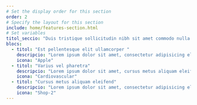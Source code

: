 ```yaml
---
# Set the display order for this section
order: 2
# Specify the layout for this section
include: home/features-section.html
# Set variables
titol_seccio: "Duis tristique sollicitudin nibh sit amet commodo nulla facilisi. "
blocs:
  - titol: "Est pellentesque elit ullamcorper "
    descripcio: "Lorem ipsum dolor sit amet, consectetur adipisicing elit, sed do eiusmod tempor incididunt ut labore et dolore magna aliqua. Ut enim ad minim veniam, quis nostrud exercitation ullamco laboris nisi ut aliquip ex ea commodo consequat."
    icona: "Apple"
  - titol: "Varius vel pharetra"
    descripcio: "Lorem ipsum dolor sit amet, cursus metus aliquam eleifend mi. Consectetur adipisicing elit, sed do eiusmod tempor incididunt ut labore et dolore magna aliqua. Duis aute irure dolor in reprehenderit in voluptate velit esse cillum dolore eu fugiat nulla pariatur."
    icona: "Cardiovascular"
  - titol: "Cursus metus aliquam eleifend"
    descripcio: "Lorem ipsum dolor sit amet, consectetur adipisicing elit, sed do eiusmod tempor incididunt ut labore et dolore magna aliqua. Duis aute irure dolor in reprehenderit in voluptate velit esse ullamco laboris nisi ut aliquip ex ea commodo consequat."
    icona: "Shop-2"
---
```

